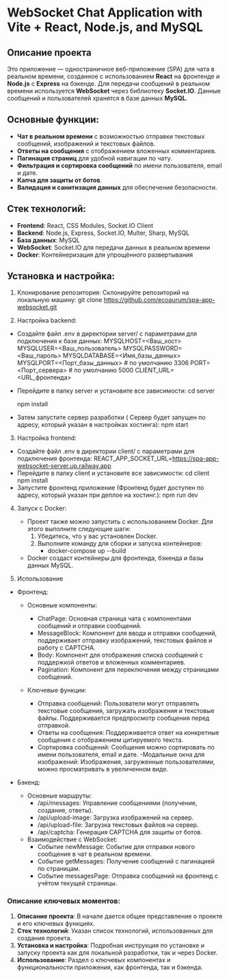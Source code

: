 # WebSocket Chat Application with Vite + React, Node.js, and MySQL

## Описание проекта

Это приложение — одностраничное веб-приложение (SPA) для чата в реальном времени, созданное с использованием **React** на фронтенде и **Node.js** с **Express** на бэкенде. Для передачи сообщений в реальном времени используется **WebSocket** через библиотеку **Socket.IO**. Данные сообщений и пользователей хранятся в базе данных **MySQL**.

## Основные функции:

- **Чат в реальном времени** с возможностью отправки текстовых сообщений, изображений и текстовых файлов.
- **Ответы на сообщения** с отображением вложенных комментариев.
- **Пагинация страниц** для удобной навигации по чату.
- **Фильтрация и сортировка сообщений** по имени пользователя, email и дате.
- **Капча для защиты от ботов**.
- **Валидация и санитизация данных** для обеспечения безопасности.

## Стек технологий:

- **Frontend**: React, CSS Modules, Socket.IO Client
- **Backend**: Node.js, Express, Socket.IO, Multer, Sharp, MySQL
- **База данных**: MySQL
- **WebSocket**: Socket.IO для передачи данных в реальном времени
- **Docker**: Контейнеризация для упрощённого развертывания

## Установка и настройка:

1. Клонирование репозитория:
Склонируйте репозиторий на локальную машину:
git clone https://github.com/ecoaurum/spa-app-websocket.git

2. Настройка backend:

- Создайте файл .env в директории server/ с параметрами для подключения к базе данных:
	MYSQLHOST=<Ваш_хост>
	MYSQLUSER=<Ваш_пользователь>
	MYSQLPASSWORD=<Ваш_пароль>
	MYSQLDATABASE=<Имя_базы_данных>
	MYSQLPORT=<Порт_базы_данных> # по умолчанию 3306
	PORT=<Порт_сервера> # по умолчанию 5000
	CLIENT_URL=<URL_фронтенда>

- Перейдите в папку server и установите все зависимости:
	cd server

	npm install
- Затем запустите сервер разработки ( Сервер будет запущен по адресу, который указан в настройках хостинга):
	npm start

3. Настройка frontend:

- Создайте файл .env в директории client/ с параметрами для подключения фронтенда:
	REACT_APP_SOCKET_URL=https://spa-app-websocket-server.up.railway.app
- Перейдите в папку client и установите все зависимости:
	cd client
	npm install
- Запустите фронтенд приложение (Фронтенд будет доступен по адресу, который указан при деплое на хостинг.):
	npm run dev

4. Запуск с Docker:
	- Проект также можно запустить с использованием Docker. Для этого выполните следующие шаги:
		1. Убедитесь, что у вас установлен Docker.
		2. Выполните команду для сборки и запуска контейнеров:
			- docker-compose up --build
	- Docker создаст контейнеры для фронтенда, бэкенда и базы данных MySQL. 

5. Использование

- Фронтенд:
	- Основные компоненты:
		- ChatPage: Основная страница чата с компонентами сообщений и отправки сообщений.
		- MessageBlock: Компонент для ввода и отправки сообщений, поддерживает отправку изображений, текстовых 		файлов и работу с CAPTCHA.
		- Body: Компонент для отображения списка сообщений с поддержкой ответов и вложенных комментариев.
 		- Pagination: Компонент для переключения между страницами сообщений.

	- Ключевые функции:
		- Отправка сообщений: Пользователи могут отправлять текстовые сообщения, загружать изображения и текстовые 		файлы. Поддерживается предпросмотр сообщения перед отправкой.
		- Ответы на сообщения: Поддерживается ответ на конкретные сообщения с отображением цитируемого текста.
		- Сортировка сообщений: Сообщения можно сортировать по имени пользователя, email и дате.
		-Модальные окна для изображений: Изображения, загруженные пользователями, можно просматривать в увеличенном 		виде.

- Бэкенд:
	- Основные маршруты:
		- /api/messages: Управление сообщениями (получение, создание, ответы).
		- /api/upload-image: Загрузка изображений на сервер.
		- /api/upload-file: Загрузка текстовых файлов на сервер.
		- /api/captcha: Генерация CAPTCHA для защиты от ботов.
	- Взаимодействие с WebSocket:
		- Событие newMessage: Событие для отправки нового сообщения в чат в реальном времени.
 		- Событие getMessages: Получение сообщений с пагинацией по страницам.
		- Событие messagesPage: Отправка сообщений на фронтенд с учётом текущей страницы.

### Описание ключевых моментов:

1. **Описание проекта**: В начале дается общее представление о проекте и его ключевых функциях.
2. **Стек технологий**: Указан список технологий, использованных для создания проекта.
3. **Установка и настройка**: Подробная инструкция по установке и запуску проекта как для локальной разработки, так и через Docker.
4. **Использование**: Раздел о ключевых компонентах и функциональности приложения, как фронтенда, так и бэкенда.
